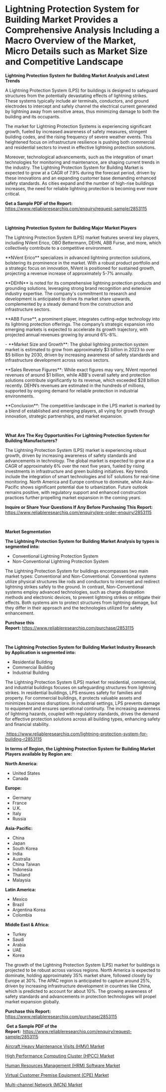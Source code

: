 <p><h1>Lightning Protection System for Building Market Provides a Comprehensive Analysis Including a Macro Overview of the Market, Micro Details such as Market Size and Competitive Landscape</h1></p><p><strong>Lightning Protection System for Building Market Analysis and Latest Trends</strong></p>
<p><p>A Lightning Protection System (LPS) for buildings is designed to safeguard structures from the potentially devastating effects of lightning strikes. These systems typically include air terminals, conductors, and ground electrodes to intercept and safely channel the electrical current generated by lightning away from sensitive areas, thus minimizing damage to both the building and its occupants. </p><p>The market for Lightning Protection Systems is experiencing significant growth, fueled by increased awareness of safety measures, stringent building codes, and the rising frequency of severe weather events. This heightened focus on infrastructure resilience is pushing both commercial and residential sectors to invest in effective lightning protection solutions. </p><p>Moreover, technological advancements, such as the integration of smart technologies for monitoring and maintenance, are shaping current trends in the industry. The Lightning Protection System for Building Market is expected to grow at a CAGR of 7.9% during the forecast period, driven by these innovations and an expanding customer base demanding enhanced safety standards. As cities expand and the number of high-rise buildings increases, the need for reliable lightning protection is becoming ever more critical.</p></p>
<p><strong>Get a Sample PDF of the Report:&nbsp;</strong> <a href="https://www.reliableresearchiq.com/enquiry/request-sample/2853115?utm_campaign=973&utm_medium=2&utm_source=Github&utm_content=ia&utm_term=11032025&utm_id=lightning-protection-system-for-building">https://www.reliableresearchiq.com/enquiry/request-sample/2853115</a></p>
<p>&nbsp;</p>
<p><strong>Lightning Protection System for Building Major Market Players</strong></p>
<p><p>The Lightning Protection System (LPS) market features several key players, including NVent Erico, OBO Bettermann, DEHN, ABB Furse, and more, which collectively contribute to a competitive environment.</p><p>**NVent Erico** specializes in advanced lightning protection solutions, bolstering its prominence in the market. With a robust product portfolio and a strategic focus on innovation, NVent is positioned for sustained growth, projecting a revenue increase of approximately 5-7% annually.</p><p>**DEHN** is noted for its comprehensive lightning protection products and grounding solutions, leveraging strong brand recognition and extensive industry expertise. The company's commitment to research and development is anticipated to drive its market share upwards, complemented by a steady demand from the construction and infrastructure sectors.</p><p>**ABB Furse**, a prominent player, integrates cutting-edge technology into its lightning protection offerings. The company’s strategic expansion into emerging markets is expected to accelerate its growth trajectory, with projected annual revenues growing by around 6%-8%.</p><p>- **Market Size and Growth**: The global lightning protection system market is estimated to grow from approximately $3 billion in 2023 to over $5 billion by 2030, driven by increasing awareness of safety standards and infrastructure development across various sectors.</p><p>**Sales Revenue Figures**: While exact figures may vary, NVent reported revenues of around $1 billion, while ABB's overall safety and protection solutions contribute significantly to its revenue, which exceeded $28 billion recently. DEHN’s revenues are estimated in the hundreds of millions, supported by ongoing demand for reliable protection in industrial environments.</p><p>**Conclusion**: The competitive landscape in the LPS market is marked by a blend of established and emerging players, all vying for growth through innovation, strategic partnerships, and market expansion.</p></p>
<p>&nbsp;</p>
<p><strong>What Are The Key Opportunities For Lightning Protection System for Building Manufacturers?</strong></p>
<p><p>The Lightning Protection System (LPS) market is experiencing robust growth, driven by increasing awareness of safety standards and advancements in technology. The global market is expected to grow at a CAGR of approximately 6% over the next five years, fueled by rising investments in infrastructure and green building initiatives. Key trends include the integration of smart technologies and IoT solutions for real-time monitoring. North America and Europe continue to dominate, while Asia-Pacific shows significant potential due to urbanization. Future outlook remains positive, with regulatory support and enhanced construction practices further propelling market expansion in the coming years.</p></p>
<p><strong>Inquire or Share Your Questions If Any Before Purchasing This Report:</strong> <a href="https://www.reliableresearchiq.com/enquiry/pre-order-enquiry/2853115?utm_campaign=973&utm_medium=2&utm_source=Github&utm_content=ia&utm_term=11032025&utm_id=lightning-protection-system-for-building">https://www.reliableresearchiq.com/enquiry/pre-order-enquiry/2853115</a></p>
<p>&nbsp;</p>
<p><strong>Market Segmentation</strong></p>
<p><strong>The Lightning Protection System for Building Market Analysis by types is segmented into:</strong></p>
<p><ul><li>Conventional Lightning Protection System</li><li>Non-Conventional Lightning Protection System</li></ul></p>
<p><p>The Lightning Protection System for buildings encompasses two main market types: Conventional and Non-Conventional. Conventional systems utilize physical structures like rods and conductors to intercept and redirect lightning strikes safely to the ground. In contrast, Non-Conventional systems employ advanced technologies, such as charge dissipation methods and electronic devices, to prevent lightning strikes or mitigate their effects. Both systems aim to protect structures from lightning damage, but they differ in their approach and the technologies utilized for safety enhancement.</p></p>
<p><strong>Purchase this Report:&nbsp;</strong><a href="https://www.reliableresearchiq.com/purchase/2853115?utm_campaign=973&utm_medium=2&utm_source=Github&utm_content=ia&utm_term=11032025&utm_id=lightning-protection-system-for-building">https://www.reliableresearchiq.com/purchase/2853115</a></p>
<p>&nbsp;</p>
<p><strong>The Lightning Protection System for Building Market Industry Research by Application is segmented into:</strong></p>
<p><ul><li>Residential Building</li><li>Commercial Building</li><li>Industrial Building</li></ul></p>
<p><p>The Lightning Protection System (LPS) market for residential, commercial, and industrial buildings focuses on safeguarding structures from lightning strikes. In residential buildings, LPS ensures safety for families and property. For commercial buildings, it protects valuable assets and minimizes business disruptions. In industrial settings, LPS prevents damage to equipment and ensures operational continuity. The increasing awareness of lightning hazards, coupled with regulatory standards, drives the demand for effective protection solutions across all building types, enhancing safety and financial stability.</p></p>
<p><a href="https://www.reliableresearchiq.com/lightning-protection-system-for-building-r2853115?utm_campaign=973&utm_medium=2&utm_source=Github&utm_content=ia&utm_term=11032025&utm_id=lightning-protection-system-for-building">&nbsp;https://www.reliableresearchiq.com/lightning-protection-system-for-building-r2853115</a></p>
<p><strong>In terms of Region, the Lightning Protection System for Building Market Players available by Region are:</strong></p>
<p>
    <p> <strong> North America: </strong>
        <ul>
            <li>United States</li>
            <li>Canada</li>
        </ul>
        </p> 
    <p> <strong> Europe: </strong>
        <ul>
            <li>Germany</li>
            <li>France</li>
            <li>U.K.</li>
            <li>Italy</li>
            <li>Russia</li>
        </ul>
        </p> 
    <p> <strong> Asia-Pacific: </strong>
        <ul>
            <li>China</li>
            <li>Japan</li>
            <li>South Korea</li>
            <li>India</li>
            <li>Australia</li>
            <li>China Taiwan</li>
            <li>Indonesia</li>
            <li>Thailand</li>
            <li>Malaysia</li>
        </ul>
        </p> 
    <p> <strong> Latin America: </strong>
        <ul>
            <li>Mexico</li>
            <li>Brazil</li>
            <li>Argentina Korea</li>
            <li>Colombia</li>
        </ul>
        </p> 
    <p> <strong> Middle East & Africa: </strong>
        <ul>
            <li>Turkey</li>
            <li>Saudi</li>
            <li>Arabia</li>
            <li>UAE</li>
            <li>Korea</li>
        </ul>
    </p>
    </p>
<p><p>The growth of the Lightning Protection System (LPS) market for buildings is projected to be robust across various regions. North America is expected to dominate, holding approximately 35% market share, followed closely by Europe at 30%. The APAC region is anticipated to capture around 25%, driven by increasing infrastructure development in countries like China, which is predicted to account for about 10%. The growing awareness of safety standards and advancements in protection technologies will propel market expansion globally.</p></p>
<p><strong>Purchase this Report: </strong><a href="https://www.reliableresearchiq.com/purchase/2853115?utm_campaign=973&utm_medium=2&utm_source=Github&utm_content=ia&utm_term=11032025&utm_id=lightning-protection-system-for-building">https://www.reliableresearchiq.com/purchase/2853115</a></p>
<p>&nbsp;<strong>Get a Sample PDF of the Report:&nbsp;&nbsp;</strong><a href="https://www.reliableresearchiq.com/enquiry/request-sample/2853115?utm_campaign=973&utm_medium=2&utm_source=Github&utm_content=ia&utm_term=11032025&utm_id=lightning-protection-system-for-building">https://www.reliableresearchiq.com/enquiry/request-sample/2853115</a></p>
<p><strong></strong></p>
<p><p><a href="https://github.com/delindacallegari68/Market-Research-Report-List-1/blob/main/aircraft-heavy-maintenance-visits-hmv-market.md?utm_campaign=973&utm_medium=2&utm_source=Github&utm_content=ia&utm_term=11032025&utm_id=lightning-protection-system-for-building">Aircraft Heavy Maintenance Visits (HMV) Market</a></p><p><a href="https://github.com/curinbucan9/Market-Research-Report-List-1/blob/main/high-performance-computing-cluster-hpcc-market.md?utm_campaign=973&utm_medium=2&utm_source=Github&utm_content=ia&utm_term=11032025&utm_id=lightning-protection-system-for-building">High Performance Computing Cluster (HPCC) Market</a></p><p><a href="https://github.com/klindsey95/Market-Research-Report-List-1/blob/main/human-resources-management-hrm-software-market.md?utm_campaign=973&utm_medium=2&utm_source=Github&utm_content=ia&utm_term=11032025&utm_id=lightning-protection-system-for-building">Human Resources Management (HRM) Software Market</a></p><p><a href="https://github.com/boitafbg/Market-Research-Report-List-1/blob/main/virtual-customer-premise-equipment-cpe-market.md?utm_campaign=973&utm_medium=2&utm_source=Github&utm_content=ia&utm_term=11032025&utm_id=lightning-protection-system-for-building">Virtual Customer Premise Equipment (CPE) Market</a></p><p><a href="https://github.com/santosh758595/Market-Research-Report-List-7/blob/main/multi-channel-network-mcn-market.md?utm_campaign=973&utm_medium=2&utm_source=Github&utm_content=ia&utm_term=11032025&utm_id=lightning-protection-system-for-building">Multi-channel Network (MCN) Market</a></p></p>